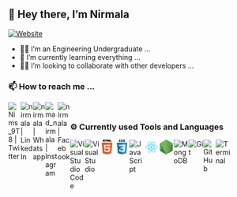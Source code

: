 ## 👋 Hey there, I’m Nirmala
[![Website](https://img.shields.io/website?label=portfolio.com&style=for-the-badge&url=https%3A%2F%2Fcodestackr.com)](https://codestackr.com)
- 🧑‍💻 I’m an Engineering Undergraduate ...
- 🌱 I’m currently learning everything ...
- 🙋‍♂️ I’m looking to collaborate with other developers ...

### 📫 How to reach me ...


[<img align="left" alt="Nims_9T8 | Twitter" width="25px" src="https://img.icons8.com/fluency/240/000000/twitter.png" />][twitter]
[<img align="left" alt="nirmala | LinkedIn" width="25px" src="https://img.icons8.com/fluency/240/000000/linkedin.png" />][linkedin]
[<img align="left" alt="nirmala | Whatsapp" width="25px" src="https://img.icons8.com/fluency/240/000000/gmail-new.png" />][email]
[<img align="left" alt="mad_nirmala | Instagram" width="25px" src="https://img.icons8.com/fluency/240/000000/instagram-new.png" />][instagram]
[<img align="left" alt="nirmala | Facebook" width="25px" src="https://img.icons8.com/fluency/240/000000/facebook-new.png" />][facebook]



<br/>

### ⚙️ Currently used Tools and Languages

[<img align="left" alt="Visual Studio Code" width="30px" src="https://img.icons8.com/color/96/000000/visual-studio-code-2019.png" />][vscode]
[<img align="left" alt="Visual Studio" width="30px" src="https://img.icons8.com/color/240/000000/visual-studio-2019.png" />][visualstudio]
[<img align="left" alt="HTML5" width="30px" src="https://raw.githubusercontent.com/github/explore/80688e429a7d4ef2fca1e82350fe8e3517d3494d/topics/html/html.png" />][html]
[<img align="left" alt="CSS3" width="30px" src="https://raw.githubusercontent.com/github/explore/80688e429a7d4ef2fca1e82350fe8e3517d3494d/topics/css/css.png" />][css]
[<img align="left" alt="JavaScript" width="30px" src="https://img.icons8.com/color/144/000000/javascript--v1.png" />][js]
[<img align="left" alt="React" width="30px" src="https://raw.githubusercontent.com/github/explore/80688e429a7d4ef2fca1e82350fe8e3517d3494d/topics/react/react.png" />][react]
[<img align="left" alt="Node.js" width="30px" src="https://raw.githubusercontent.com/github/explore/80688e429a7d4ef2fca1e82350fe8e3517d3494d/topics/nodejs/nodejs.png" />][node]
[<img align="left" alt="MongoDB" width="30px" src="https://img.icons8.com/color/240/000000/mongodb.png" />][mongodb]
[<img align="left" alt="Git" width="30px" src="https://img.icons8.com/color/240/000000/git.png" />][git]
[<img align="left" alt="GitHub" width="25px" src="https://github.com/rdimascio/icons/blob/master/icons/light/github.svg" />][github]
[<img align="left" alt="Terminal" width="30px" src="https://img.icons8.com/fluency/96/000000/console.png" />][terminal]


<!---
Nims98/Nims98 is a ✨ special ✨ repository because its `README.md` (this file) appears on your GitHub profile.
You can click the Preview link to take a look at your changes.
--->
[twitter]: https://twitter.com/Nims_9T8
[instagram]: https://www.instagram.com/mad_nirmala/
[linkedin]: https://www.linkedin.com/in/nirmala-sabaragamuwa
[facebook]: https://www.facebook.com/nirmala.madhusankha.1/
[whatsapp]: https://wa.me/94719629058
[email]: mailto:nirmalasabaragamuwa@gmail.com
[vscode]: https://code.visualstudio.com/
[visualstudio]: https://visualstudio.microsoft.com/
[html]: https://www.w3schools.com/html/
[css]: https://www.w3schools.com/css/
[js]: https://www.w3schools.com/js/
[react]: https://reactjs.org/docs/getting-started.html
[node]: https://nodejs.org/dist/latest-v14.x/docs/api/
[mongodb]: https://docs.mongodb.com/manual/
[git]: https://git-scm.com/doc
[github]: https://github.com/Nims98
[terminal]: https://www.microsoft.com/en-us/p/windows-terminal/9n0dx20hk701
